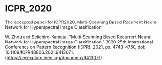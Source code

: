 # ICPR_2020
The accepted paper for ICPR2020. Multi-Scanning Based Recurrent Neural Network for Hyperspectral Image Classification

W. Zhou and Seiichiro-Kamata, "Multi-Scanning Based Recurrent Neural Network for Hyperspectral Image Classification," 2020 25th International Conference on Pattern Recognition (ICPR), 2021, pp. 4743-4750, doi: 10.1109/ICPR48806.2021.9413071.(https://ieeexplore.ieee.org/document/9413071)

